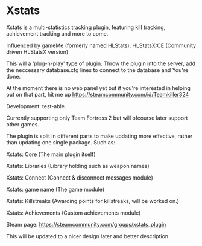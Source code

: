 # Xstats
Xstats is a multi-statistics tracking plugin, featuring kill tracking, achievement tracking and more to come.

Influenced by gameMe (formerly named HLStats), HLStatsX:CE (Community driven HLStatsX version) 

This will a 'plug-n-play' type of plugin. Throw the plugin into the server, add the neccessary database.cfg lines to connect to the database and You're done.

At the moment there is no web panel yet but if you're interested in helping out on that part, hit me up https://steamcommunity.com/id/Teamkiller324

Development: test-able.

Currently supporting only Team Fortress 2 but will ofcourse later support other games.

The plugin is split in different parts to make updating more effective, rather than updating one single package.
Such as:

Xstats: Core (The main plugin itself)

Xstats: Libraries (Library holding such as weapon names)

Xstats: Connect (Connect & disconnect messages module)

Xstats: game name (The game module)

Xstats: Killstreaks (Awarding points for killstreaks, will be worked on.)

Xstats: Achievements (Custom achievements module)

Steam page: https://steamcommunity.com/groups/xstats_plugin


This will be updated to a nicer design later and better description.
